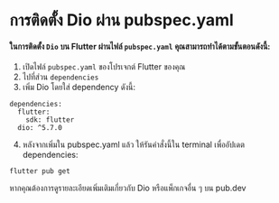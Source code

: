 # การติดตั้ง Dio ผ่าน pubspec.yaml

#### ในการติดตั้ง ```Dio``` บน Flutter ผ่านไฟล์ ```pubspec.yaml``` คุณสามารถทำได้ตามขั้นตอนดังนี้:

1. เปิดไฟล์ ```pubspec.yaml``` ของโปรเจกต์ Flutter ของคุณ
2. ไปที่ส่วน ```dependencies```
3. เพิ่ม Dio โดยใส่ dependency ดังนี้:

```
dependencies:
  flutter:
    sdk: flutter
  dio: ^5.7.0
```

4. หลังจากเพิ่มใน pubspec.yaml แล้ว ให้รันคำสั่งนี้ใน terminal เพื่ออัปเดต dependencies:

```
flutter pub get
```

หากคุณต้องการดูรายละเอียดเพิ่มเติมเกี่ยวกับ Dio หรือแพ็กเกจอื่น ๆ บน pub.dev